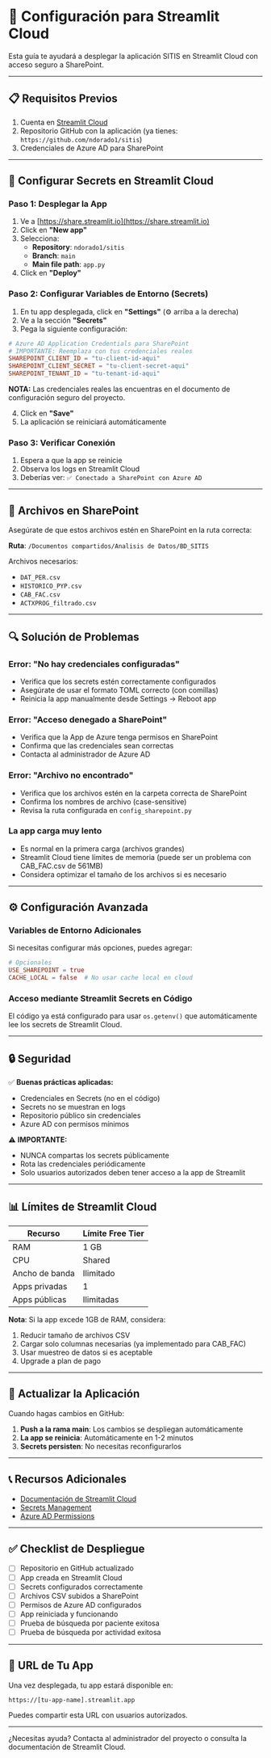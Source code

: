 # 🚀 Configuración para Streamlit Cloud

Esta guía te ayudará a desplegar la aplicación SITIS en Streamlit Cloud con acceso seguro a SharePoint.

---

## 📋 Requisitos Previos

1. Cuenta en [Streamlit Cloud](https://share.streamlit.io)
2. Repositorio GitHub con la aplicación (ya tienes: `https://github.com/ndorado1/sitis`)
3. Credenciales de Azure AD para SharePoint

---

## 🔐 Configurar Secrets en Streamlit Cloud

### Paso 1: Desplegar la App

1. Ve a [https://share.streamlit.io](https://share.streamlit.io)
2. Click en **"New app"**
3. Selecciona:
   - **Repository**: `ndorado1/sitis`
   - **Branch**: `main`
   - **Main file path**: `app.py`
4. Click en **"Deploy"**

### Paso 2: Configurar Variables de Entorno (Secrets)

1. En tu app desplegada, click en **"Settings"** (⚙️ arriba a la derecha)
2. Ve a la sección **"Secrets"**
3. Pega la siguiente configuración:

```toml
# Azure AD Application Credentials para SharePoint
# IMPORTANTE: Reemplaza con tus credenciales reales
SHAREPOINT_CLIENT_ID = "tu-client-id-aqui"
SHAREPOINT_CLIENT_SECRET = "tu-client-secret-aqui"
SHAREPOINT_TENANT_ID = "tu-tenant-id-aqui"
```

**NOTA:** Las credenciales reales las encuentras en el documento de configuración seguro del proyecto.

4. Click en **"Save"**
5. La aplicación se reiniciará automáticamente

### Paso 3: Verificar Conexión

1. Espera a que la app se reinicie
2. Observa los logs en Streamlit Cloud
3. Deberías ver: `✅ Conectado a SharePoint con Azure AD`

---

## 📁 Archivos en SharePoint

Asegúrate de que estos archivos estén en SharePoint en la ruta correcta:

**Ruta**: `/Documentos compartidos/Analisis de Datos/BD_SITIS`

Archivos necesarios:
- `DAT_PER.csv`
- `HISTORICO_PYP.csv`
- `CAB_FAC.csv`
- `ACTXPROG_filtrado.csv`

---

## 🔍 Solución de Problemas

### Error: "No hay credenciales configuradas"

- Verifica que los secrets estén correctamente configurados
- Asegúrate de usar el formato TOML correcto (con comillas)
- Reinicia la app manualmente desde Settings → Reboot app

### Error: "Acceso denegado a SharePoint"

- Verifica que la App de Azure tenga permisos en SharePoint
- Confirma que las credenciales sean correctas
- Contacta al administrador de Azure AD

### Error: "Archivo no encontrado"

- Verifica que los archivos estén en la carpeta correcta de SharePoint
- Confirma los nombres de archivo (case-sensitive)
- Revisa la ruta configurada en `config_sharepoint.py`

### La app carga muy lento

- Es normal en la primera carga (archivos grandes)
- Streamlit Cloud tiene límites de memoria (puede ser un problema con CAB_FAC.csv de 561MB)
- Considera optimizar el tamaño de los archivos si es necesario

---

## ⚙️ Configuración Avanzada

### Variables de Entorno Adicionales

Si necesitas configurar más opciones, puedes agregar:

```toml
# Opcionales
USE_SHAREPOINT = true
CACHE_LOCAL = false  # No usar cache local en cloud
```

### Acceso mediante Streamlit Secrets en Código

El código ya está configurado para usar `os.getenv()` que automáticamente lee los secrets de Streamlit Cloud.

---

## 🔒 Seguridad

✅ **Buenas prácticas aplicadas:**
- Credenciales en Secrets (no en el código)
- Secrets no se muestran en logs
- Repositorio público sin credenciales
- Azure AD con permisos mínimos

⚠️ **IMPORTANTE:**
- NUNCA compartas los secrets públicamente
- Rota las credenciales periódicamente
- Solo usuarios autorizados deben tener acceso a la app de Streamlit

---

## 📊 Límites de Streamlit Cloud

| Recurso | Límite Free Tier |
|---------|------------------|
| RAM | 1 GB |
| CPU | Shared |
| Ancho de banda | Ilimitado |
| Apps privadas | 1 |
| Apps públicas | Ilimitadas |

**Nota**: Si la app excede 1GB de RAM, considera:
1. Reducir tamaño de archivos CSV
2. Cargar solo columnas necesarias (ya implementado para CAB_FAC)
3. Usar muestreo de datos si es aceptable
4. Upgrade a plan de pago

---

## 🔄 Actualizar la Aplicación

Cuando hagas cambios en GitHub:

1. **Push a la rama main**: Los cambios se despliegan automáticamente
2. **La app se reinicia**: Automáticamente en 1-2 minutos
3. **Secrets persisten**: No necesitas reconfigurarlos

---

## 📞 Recursos Adicionales

- [Documentación de Streamlit Cloud](https://docs.streamlit.io/streamlit-community-cloud)
- [Secrets Management](https://docs.streamlit.io/streamlit-community-cloud/get-started/deploy-an-app/connect-to-data-sources/secrets-management)
- [Azure AD Permissions](https://learn.microsoft.com/en-us/sharepoint/dev/solution-guidance/security-apponly-azuread)

---

## ✅ Checklist de Despliegue

- [ ] Repositorio en GitHub actualizado
- [ ] App creada en Streamlit Cloud  
- [ ] Secrets configurados correctamente
- [ ] Archivos CSV subidos a SharePoint
- [ ] Permisos de Azure AD configurados
- [ ] App reiniciada y funcionando
- [ ] Prueba de búsqueda por paciente exitosa
- [ ] Prueba de búsqueda por actividad exitosa

---

## 🎯 URL de Tu App

Una vez desplegada, tu app estará disponible en:

`https://[tu-app-name].streamlit.app`

Puedes compartir esta URL con usuarios autorizados.

---

¿Necesitas ayuda? Contacta al administrador del proyecto o consulta la documentación de Streamlit Cloud.

